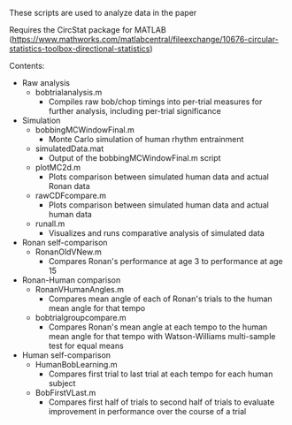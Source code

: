 These scripts are used to analyze data in the paper

Requires the CircStat package for MATLAB (https://www.mathworks.com/matlabcentral/fileexchange/10676-circular-statistics-toolbox-directional-statistics)

Contents:

- Raw analysis
  - bobtrialanalysis.m
    - Compiles raw bob/chop timings into per-trial measures for further analysis, including per-trial significance
- Simulation
  - bobbingMCWindowFinal.m
    - Monte Carlo simulation of human rhythm entrainment
  - simulatedData.mat
    - Output of the bobbingMCWindowFinal.m script
  - plotMC2d.m
    - Plots comparison between simulated human data and actual Ronan data
  - rawCDFcompare.m
    - Plots comparison between simulated human data and actual human data
  - runall.m
    - Visualizes and runs comparative analysis of simulated data
- Ronan self-comparison
  - RonanOldVNew.m
    - Compares Ronan's performance at age 3 to performance at age 15
- Ronan-Human comparison
  - RonanVHumanAngles.m
    - Compares mean angle of each of Ronan's trials to the human mean angle for that tempo
  - bobtrialgroupcompare.m
    - Compares Ronan's mean angle at each tempo to the human mean angle for that tempo with Watson-Williams multi-sample test for equal means
- Human self-comparison
  - HumanBobLearning.m
    - Compares first trial to last trial at each tempo for each human subject
  - BobFirstVLast.m
    - Compares first half of trials to second half of trials to evaluate improvement in performance over the course of a trial
		

